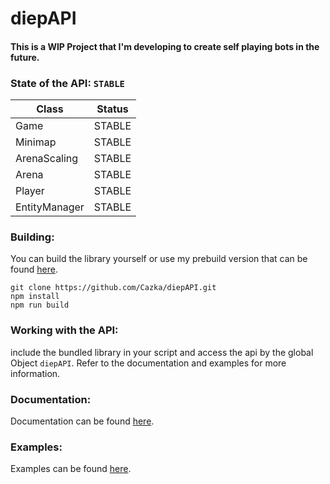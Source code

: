 # diepAPI

#### This is a WIP Project that I'm developing to create self playing bots in the future.

### State of the API: `STABLE`

| Class         | Status   |
| ------------- | -------- |
| Game          | STABLE   |
| Minimap       | STABLE   |
| ArenaScaling  | STABLE   |
| Arena         | STABLE   |
| Player        | STABLE   |
| EntityManager | STABLE   |

### Building:

You can build the library yourself or use my prebuild version that can be found [here](https://github.com/Cazka/diepAPI/releases/tag/v2.0.0).

```
git clone https://github.com/Cazka/diepAPI.git
npm install
npm run build
```

### Working with the API:

include the bundled library in your script and access the api by the global Object `diepAPI`.
Refer to the documentation and examples for more information.

### Documentation:

Documentation can be found [here](https://cazka.github.io/diepAPI/).

### Examples:

Examples can be found [here](https://github.com/Cazka/diepAPI/blob/main/examples/).
